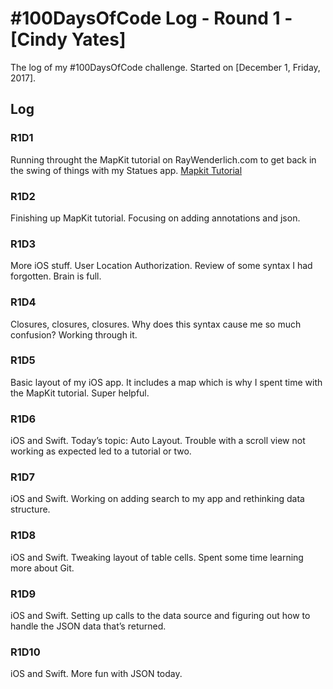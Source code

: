 # #100DaysOfCode Log - Round 1 - [Cindy Yates]

The log of my #100DaysOfCode challenge. Started on [December 1, Friday, 2017].

## Log

### R1D1 
Running throught the MapKit tutorial on RayWenderlich.com to get back in the swing of things with my Statues app. <a href="https://www.raywenderlich.com/160517/mapkit-tutorial-getting-started">Mapkit Tutorial</a>

### R1D2
Finishing up MapKit tutorial. Focusing on adding annotations and json.

### R1D3
More iOS stuff. User Location Authorization. Review of some syntax I had forgotten. Brain is full.

### R1D4
Closures, closures, closures. Why does this syntax cause me so much confusion? Working through it.

### R1D5
Basic layout of my iOS app. It includes a map which is why I spent time with the MapKit tutorial. Super helpful.

### R1D6
iOS and Swift. Today’s topic: Auto Layout. Trouble with a scroll view not working as expected led to a tutorial or two.

### R1D7
iOS and Swift. Working on adding search to my app and rethinking data structure.

### R1D8
iOS and Swift. Tweaking layout of table cells. Spent some time learning more about Git.

### R1D9
iOS and Swift. Setting up calls to the data source and figuring out how to handle the JSON data that’s returned.

### R1D10
iOS and Swift. More fun with JSON today.
